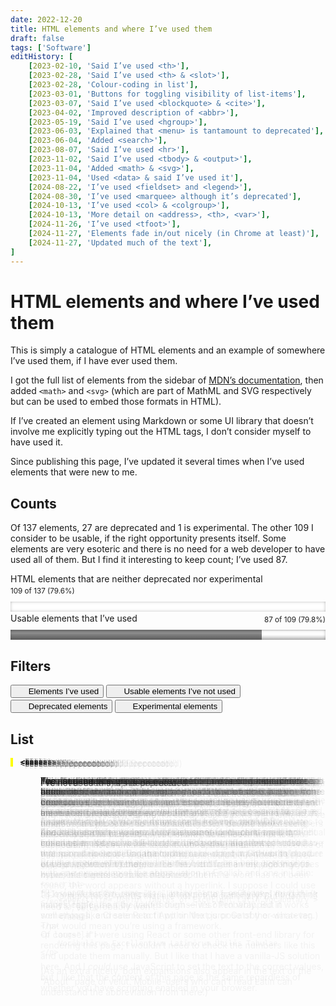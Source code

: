 ```yaml
---
date: 2022-12-20
title: HTML elements and where I’ve used them
draft: false
tags: ['Software']
editHistory: [
	[2023-02-10, 'Said I’ve used <th>'],
	[2023-02-28, 'Said I’ve used <th> & <slot>'],
	[2023-02-28, 'Colour-coding in list'],
	[2023-03-01, 'Buttons for toggling visibility of list-items'],
	[2023-03-07, 'Said I’ve used <blockquote> & <cite>'],
	[2023-04-02, 'Improved description of <abbr>'],
	[2023-05-19, 'Said I’ve used <hgroup>'],
	[2023-06-03, 'Explained that <menu> is tantamount to deprecated'],
	[2023-06-04, 'Added <search>'],
	[2023-08-07, 'Said I’ve used <hr>'],
	[2023-11-02, 'Said I’ve used <tbody> & <output>'],
	[2023-11-04, 'Added <math> & <svg>'],
	[2023-11-04, 'Used <data> & said I’ve used it'],
	[2024-08-22, 'I’ve used <fieldset> and <legend>'],
	[2024-08-30, 'I’ve used <marquee> although it’s deprecated'],
	[2024-10-13, 'I’ve used <col> & <colgroup>'],
	[2024-10-13, 'More detail on <address>, <th>, <var>'],
	[2024-11-26, 'I’ve used <tfoot>'],
	[2024-11-27, 'Elements fade in/out nicely (in Chrome at least)'],
	[2024-11-27, 'Updated much of the text'],
]
---
```


<style>
:root {
	/* An extra gradient to make the elements look more 3D. */
	--gradient-overlay-3d: linear-gradient(rgba(0,0,0,0.125), transparent 16.7%, rgba(255,255,255,0.125) 33.3%, transparent 50%, rgba(0,0,0,0.25));

  /* Fills for the definition list items.
	These are actually solid colour fills, because --gradient-overlay-3d is commented out in them.
	But I’ve implemented them as gradients, in case I wanted to uncomment the var(--gradient-overlay-3d),
  and so that I can have the “used” colour derived from the “usable-unused” made darker. */
	--used-gradient:
		/* var(--gradient-overlay-3d), */
		linear-gradient(rgba(0,0,0,0.5), rgba(0,0,0,0.5)),
		linear-gradient(var(--colour1), var(--colour1));
	--usable-unused-gradient:
		/* var(--gradient-overlay-3d), */
		linear-gradient(var(--colour1), var(--colour1));
	--deprecated-gradient:
		/* var(--gradient-overlay-3d), */
		linear-gradient(var(--colour2), var(--colour2));
	--experimental-gradient: var(--deprecated-gradient);
}

label {
	display: flex;
	justify-content: space-between;
	flex-wrap: wrap;
	margin: 0.125rem 0 0.5rem;
}

label small {
	line-height: 1.3333em;
	margin: 0.3333em 0 0;
}

/* <meter> & <progress> elements contain pseudo-elements that are difficult to style consistently across browsers.
Instead, I’ve decided to hide as much as I can, and use a linear gradient to fill the bars to the required proportion.
Firefox still shows a green pseudo-element for the bar, which is a bit irritating but I haven’t been able to fix it. */

meter,progress {
	width: 100%;
	height: 1rem;
	appearance: none;
	border: none;
	background: none;
	background-color: white;
	box-shadow: 0 0 0.5em -0.25em #333 inset;
}

/* The linear gradients referring to var(--percentage) are what fill the bars to the required proportion.
That variable is set within the HTML for each element. */

meter {
	background-image: var(--gradient-overlay-3d),
	                  linear-gradient(to right, var(--colour1) var(--percentage), var(--colour2) 0%);
}

progress {
	background-image: var(--gradient-overlay-3d),
	                  linear-gradient(to right, rgba(0,0,0,0.5) var(--percentage), transparent 0%);
	background-color: var(--colour1);
}

::-webkit-meter-bar,
::-webkit-progress-bar {
	opacity: 0;
}

::-webkit-meter-optimum-value,
::-webkit-progress-value,
::-moz-progress-bar {
	opacity: 0;
}

.filter-buttons {
	display: flex;
	gap: 0.25em;
	flex-wrap: wrap;
}

button[data-elements-class] {
	padding-left: 1em;
}

button[data-elements-class] span {
	display: inline-block;
	width: 1em;
	height: 1em;
	transform: translateX(-0.5em);
	vertical-align: -0.1875em;
	filter: drop-shadow(0.5px 0.5px var(--nav-text)) drop-shadow(-0.5px -0.5px var(--nav-text)) drop-shadow(-0.5px 0.5px var(--nav-text)) drop-shadow(0.5px -0.5px var(--nav-text));
	/* background-color: var(--colour2); */
}

button[data-elements-class] span::before {
	content: '';
	display: inline-block;
	width: 1em;
	height: 1em;
	/* Cross shape from BennettFeely.com/clippy */
	clip-path: polygon(20% 0%, 0% 20%, 30% 50%, 0% 80%, 20% 100%, 50% 70%, 80% 100%, 100% 80%, 70% 50%, 100% 20%, 80% 0%, 50% 30%);
}

button[data-elements-class][aria-pressed="true"] span::before {
	clip-path: unset;
	background-color: var(--colour6);
	/* Custon tick shape from BennettFeely.com/clippy */
	clip-path: polygon(16% 51%, 0 69%, 32% 100%, 100% 20%, 80% 0%, 33% 66%);
}

dl div.hidden {
	display: none;
}

/* Code for transitioning to/from `display:none` adapted from https://developer.mozilla.org/en-US/docs/Web/CSS/CSS_transitions/Using_CSS_transitions#transitioning_display_and_content-visibility */
@media (prefers-reduced-motion: no-preference) {
	@supports (interpolate-size: allow-keywords) {
		:root {
			interpolate-size: allow-keywords;
		}

		dl div {
			transition:
				display 0.5s allow-discrete,
				height 0.5s ease,
				opacity 0.5s ease;
			display: block;
			height: auto;
			opacity: 1;
		}

		@starting-style {
  		dl div {
				height: 0;
				opacity: 0;
  		}
		}

		dl div.hidden {
			display: none;
			height: 0;
			opacity: 0;
		}
	}
}

dl div {
	padding-left: 1rem;
	/* This is purely so pseudo-elements have the same height as their parents. */
	position: relative;
}

dd {
	margin-left: 2rem;
}

/* Changing the 1rem margin-bottom to padding makes the transition on the parent div’s height smoother,
because the padding is treated as part of the height of the div but margin wouldn’t be. */
dd p:last-child {
	margin-bottom: 0;
	padding-bottom: 1rem;
}

dl div::before {
	content: '';
	position: absolute;
	transform: translateX(-1rem);
	width: 0.25rem;
	height: calc(100% + 1em);
	/* If a class has been set on <div>, the yellow should be hidden by background-image.
	So if yellow appears, a class is missing. */
	background-color: yellow;
}

dl div.used::before,
button[data-elements-class="used"] span::before {
	background-image: var(--used-gradient);
}

dl div.deprecated::before,
button[data-elements-class="deprecated"] span::before {
	background-image: var(--deprecated-gradient);
}

dl div.experimental::before,
button[data-elements-class="experimental"] span::before {
	background-image: var(--experimental-gradient);
}

dl div.usable-unused::before,
button[data-elements-class="usable-unused"] span::before {
	background-image: var(--usable-unused-gradient);
}
</style>

# HTML elements and where I’ve used them

This is simply a catalogue of HTML elements and an example of somewhere I’ve used them, if I have ever used them.

I got the full list of elements from the sidebar of [MDN’s documentation](https://developer.mozilla.org/en-US/docs/Web/HTML/Element), then added <code>&lt;math&gt;</code> and <code>&lt;svg&gt;</code> (which are part of MathML and SVG respectively but can be used to embed those formats in HTML).

If I’ve created an element using Markdown or some UI library that doesn’t involve me explicitly typing out the HTML tags, I don’t consider myself to have used it.

Since publishing this page, I’ve updated it several times when I’ve used elements that were new to me.

## Counts

Of <data value="total">137</data> elements, <data value="deprecated">27</data> are deprecated and <data value="experimental">1</data> is experimental.
The other <data value="usable">109</data> I consider to be usable, if the right opportunity presents itself.
Some elements are very esoteric and there is no need for a web developer to have used all of them.
But I find it interesting to keep count; I’ve used <data value="used">87</data>.

<label for="meter">
	HTML elements that are neither deprecated nor experimental
	<small>
		<data value="usable">109</data>
		of
		<data value="total">137</data>
		(<data value="usable-percent-of-total">79.6</data>%)
	</small>
</label>
<meter id="meter"	min="0"
	value="109" max="137"
	data-value="usable" data-max="total"
	style="--percentage: 79.6%"
></meter>

<label for="progress">
	Usable elements that I’ve used
	<small>
		<data value="used">87</data>
		of
		<data value="usable">109</data>
		(<data value="used-percent-of-usable">79.8</data>%)
	</small>
</label>
<progress id="progress"	min="0"
	value="87" max="109"
	data-value="used" data-max="usable"
	style="--percentage: 79.8%"
></progress>

## Filters

<!-- The empty <span>s are for the tick/cross shapes. -->
<div class="filter-buttons">
	<button type="button" aria-pressed="true" data-elements-class="used">
		<span></span>Elements I’ve used
	</button>
	<button type="button" aria-pressed="true" data-elements-class="usable-unused">
		<span></span>Usable elements I’ve not used
	</button>
	<button type="button" aria-pressed="true" data-elements-class="deprecated">
		<span></span>Deprecated elements
	</button>
	<button type="button" aria-pressed="true" data-elements-class="experimental">
		<span></span>Experimental elements
	</button>
</div>

## List

<dl>

<div class="used" id="a">
	<dt><code>&lt;a&gt;</code></dt>
	<dd>
		<p>
			The element that puts the “hyper” into HyperText Markup Language, this is on pretty much every webpage I’ve ever made.
		</p>
	</dd>
</div>

<div class="used" id="abbr">
	<dt><code>&lt;abbr&gt;</code></dt>
	<dd>
		<p>
			Here’s an example of this element: <abbr title="United Kingdom">UK</abbr>.
			The code for that is <code>&lt;abbr title="United Kingdom"&gt;UK&lt;/abbr&gt;</code>.
		</p>
		<p>
			On desktop, you can mouse-over the element to see the title.
			On a mobile device, you can’t do that, so it’s not very useful.
			So I generally prefer to write out abbreviations in the text, without a special element, as in “I live in the UK (United Kingdom).”
		</p>
		<p>
			But the header of my Latin dictionary, <a href="https://www.velut.co.uk">velut</a>, has both approaches, with one expansion of the abbreviation in English and one in Latin:
		<pre><code>&lt;p&gt;
	&lt;abbr title="Useful Tables of Excellent Latin Vocabulary"&gt;
		velut
	&lt;/abbr&gt;
&lt;/p&gt;
&lt;p lang="la"&gt;
	Vocābulōrum Excellentium Latīnōrum Ūtilēs Tabulae
&lt;/p&gt;</code></pre>
		</p>
		<p>
			(As an extra nicety, both expansions also appear in the text of the “About” page of velut.
			Mobile-users who can’t read Latin can understand the abbreviation from there.)
		</p>
	</dd>
</div>

<div class="deprecated" id="acronym">
	<dt><code>&lt;acronym&gt;</code> (Deprecated)</dt>
	<dd>
		<p>
			I’ve not used this.
			I guess I could have used it for the “velut” example above, if it weren’t deprecated.
		</p>
	</dd>
</div>

<div class="usable-unused" id="address">
	<dt><code>&lt;address&gt;</code></dt>
	<dd>
		<p>
			I’ve not used this, but it’s the tag I’m the most surprised that I haven’t used.
			Somehow I’ve not needed an element to wrap contact information, such as an email address or social media links (or indeed a street address).
		</p>
		<p>
			My <a href="https://github.com/DuncanRitchie/DuncanRitchie">GitHub profile readme</a> ends with some contact information, including my city, LinkedIn profile, and personal website.
			I tried wrapping it in <code>&lt;address&gt;</code> just for the sake of it, but GitHub stripped out the tag when it rendered the file.
		</p>
	</dd>
</div>

<div class="deprecated" id="applet">
	<dt><code>&lt;applet&gt;</code> (Deprecated)</dt>
	<dd>
		<p>
			I’ve not used this; it’s deprecated.
		</p>
	</dd>
</div>

<div class="used" id="area">
	<dt><code>&lt;area&gt;</code></dt>
	<dd>
		<p>
			Years ago I made a graphic with clickable regions, using <code>&lt;area&gt;</code> and <code>&lt;map&gt;</code>.
			I’ve not done anything similar since.
		</p>
	</dd>
</div>

<div class="used" id="article">
	<dt><code>&lt;article&gt;</code></dt>
	<dd>
		<p>
			I use this on <a href="https://www.duncanritchie.co.uk">my personal website</a>, because I need an element for grouping the heading and paragraphs within each section.
		</p>
	</dd>
</div>

<div class="used" id="aside">
	<dt><code>&lt;aside&gt;</code></dt>
	<dd>
		<p>
			The “This article was written…” box at the top of my blog-posts is an <code>&lt;aside&gt;</code> element.
		</p>
	</dd>
</div>

<div class="usable-unused" id="audio">
	<dt><code>&lt;audio&gt;</code></dt>
	<dd>
		<p>
			I’ve not used this.
		</p>
	</dd>
</div>

<div class="used" id="b">
	<dt><code>&lt;b&gt;</code></dt>
	<dd>
		<p>
			It’s used for the example results in the labels on the form for the <a href="https://velut.co.uk/advanced">Advanced Search page on velut</a>.
			I wanted bold styling, but not for emphasis, merely to mark the text as being different to its surrounding text.
		</p>
	</dd>
</div>

<div class="used" id="base">
	<dt><code>&lt;base&gt;</code></dt>
	<dd>
		<p>
			Very useful whenever I’m displaying a mini-website on a subpath of www.DuncanRitchie.co.uk, such as <code>&lt;base href="/blog/" /&gt;</code>.
		</p>
	</dd>
</div>

<div class="usable-unused" id="bdi">
	<dt><code>&lt;bdi&gt;</code></dt>
	<dd>
		<p>
			I’ve not used this.
		</p>
	</dd>
</div>

<div class="usable-unused" id="bdo">
	<dt><code>&lt;bdo&gt;</code></dt>
	<dd>
		<p>
			I’ve not used this.
		</p>
	</dd>
</div>

<div class="deprecated" id="bgsound">
	<dt><code>&lt;bgsound&gt;</code> (Deprecated)</dt>
	<dd>
		<p>
			I’ve not used this.
			It’s deprecated, and I wouldn’t want weird noises playing in the background while I’m looking at a webpage.
		</p>
	</dd>
</div>

<div class="deprecated" id="big">
	<dt><code>&lt;big&gt;</code> (Deprecated)</dt>
	<dd>
		<p>
			I’ve not used this; it’s deprecated.
		</p>
	</dd>
</div>

<div class="deprecated" id="blink">
	<dt><code>&lt;blink&gt;</code> (Deprecated)</dt>
	<dd>
		<p>
			I’ve not used this; it’s deprecated.
		</p>
	</dd>
</div>

<div class="used" id="blockquote">
	<dt><code>&lt;blockquote&gt;</code></dt>
	<dd>
		<p>
			I’ve used this in Markdown for documentation at my work, where I accompanied with a pure HTML <code>&lt;cite&gt;</code>.
			My most recent <a href="/blog/eurovision-2022-my-thoughts">Eurovision article</a> has it in pure HTML, but without <code>&lt;cite&gt;</code>.
		</p>
	</dd>
</div>

<div class="used" id="body">
	<dt><code>&lt;body&gt;</code></dt>
	<dd>
		<p>
			Nobody will be surprised to hear I’ve used this, on every HTML page.
		</p>
	</dd>
</div>

<div class="used" id="br">
	<dt><code>&lt;br&gt;</code></dt>
	<dd>
		<p>
			I use this twice in the header of velut: between “Duncan Ritchie’s” and “velut”, and in the Latin expansion of the acronym (between <q lang="la">Vocābulōrum Excellentium</q> and <q lang="la">Latīnōrum Ūtilēs Tabulae</q>).
			It’s a clean alternative to messing around with CSS and <code>&lt;span&gt;</code>s, which is what I would probably do if I wanted the text on one line at some screen-sizes and on two (or more) lines at others.
		</p>
	</dd>
</div>

<div class="used" id="button">
	<dt><code>&lt;button&gt;</code></dt>
	<dd>
		<p>
			Yep, I’ve definitely used this.
			The first use of it on this blog is for the <a href="#filters">filters</a> on this list.
		</p>
	</dd>
</div>

<div class="usable-unused" id="canvas">
	<dt><code>&lt;canvas&gt;</code></dt>
	<dd>
		<p>
			I’ve not used this.
		</p>
	</dd>
</div>

<div class="usable-unused" id="caption">
	<dt><code>&lt;caption&gt;</code></dt>
	<dd>
		<p>
			Despite running a website called Useful Tables of Excellent Latin Vocabulary, I’ve not made enough HTML tables to need any <code>&lt;caption&gt;</code> elements.
			This is now the only table-related element I’ve not used.
		</p>
		<p>
			Alternatives (that I’ve used) to this element include describing the table in the adjacent body text, and wrapping the table in <code>&lt;details&gt;</code> with <code>&lt;summary&gt;</code> providing the caption.
		</p>
	</dd>
</div>

<div class="deprecated" id="center">
	<dt><code>&lt;center&gt;</code> (Deprecated)</dt>
	<dd>
		<p>
			I’ve not used this; it’s deprecated.
		</p>
	</dd>
</div>

<div class="used" id="cite">
	<dt><code>&lt;cite&gt;</code></dt>
	<dd>
		<p>
			This can go with <code>&lt;blockquote&gt;</code>, to mark up the source of a quotation.
			I have done so on occasion.
		</p>
	</dd>
</div>

<div class="used" id="code">
	<dt><code>&lt;code&gt;</code></dt>
	<dd>
		<p>
			The code-snippets on this page are all within <code>&lt;code&gt;</code> tags.
		</p>
	</dd>
</div>

<div class="used" id="col">
	<dt><code>&lt;col&gt;</code></dt>
	<dd>
		<p>
			I use this on velut.
			Here’s a whole <a href="./col-elements-on-verb-tables">article about it</a>.
		</p>
	</dd>
</div>

<div class="used" id="colgroup">
	<dt><code>&lt;colgroup&gt;</code></dt>
	<dd>
		<p>
			<a href="#col"><code>&lt;col&gt;</code></a> elements need to be wrapped in <code>&lt;colgroup&gt;</code> for valid HTML.
			That’s the context I’ve used it in.
		</p>
		<p>
			(Apart from making HTML valid, the point of <code>&lt;colgroup&gt;</code> is for formatting a set of table columns, rather than a particular column.
			And it can have a <code>span</code> attribute instead of <code>&lt;col&gt;</code> children, if individual columns don’t need to be targeted.
			The <code>&lt;col&gt;</code> element can also have the <code>span</code> attribute, if its parent <code>&lt;colgroup&gt;</code> doesn’t.
			I haven’t yet wanted to do any of that.)
		</p>
	</dd>
</div>

<div class="deprecated" id="content">
	<dt><code>&lt;content&gt;</code> (Non-standard Deprecated)</dt>
	<dd>
		<p>
			What even is this element?
			I’ve never heard of it!
			According to <a href="https://developer.mozilla.org/en-US/docs/Web/HTML/Element/content">MDN</a>, it’s an obsolete forerunner to the <code>&lt;slot&gt;</code> element in Web Components.
			The more you know.
		</p>
	</dd>
</div>

<div class="used" id="data">
	<dt><code>&lt;data&gt;</code></dt>
	<dd>
		<p>
			I’m using it on this page!
			The statistics at the top of this page are wrapped in <code>&lt;data&gt;</code> tags that have <code>value</code> attributes that serve as keys.
			Then I have JavaScript that checks that the visible text matches the appropriate value for the <code>value</code> attribute.
			This helps me keep the numbers in sync with the list of tags.
		</p>
		<p>
			For example, <code>&lt;data value="deprecated"&gt;<data value="deprecated">27</data>&lt;/data&gt;</code> gets checked against a JavaScript variable called <code>deprecated</code>, which is the number of deprecated HTML tags in this list.
			You’ll get a message in your browser’s console if this isn’t <data value="deprecated">27</data>.
		</p>
		<p>
			(Is it weird that I’m using <code>value</code> attributes to specify keys for getting values, rather than the values themselves?
			Probably.
			But it works well enough, and seems to fit within the purpose of the <code>&lt;data&gt;</code> tag.)
		</p>
		<p>
			Of course, if I were using React or some other front-end library for rendering this page, I wouldn’t need to check the numbers like this and update them manually.
			But I like that I have a vanilla-JS solution here.
			And I <em>could</em> use JavaScript to set the text to the correct values, but I like that the content of this page is the same regardless of whether you have scripting enabled in your browser.
		</p>
	</dd>
</div>

<div class="usable-unused" id="datalist">
	<dt><code>&lt;datalist&gt;</code></dt>
	<dd>
		<p>
			I’ve not used this.
			Within a <code>&lt;select&gt;</code> element, a series of <code>&lt;option&gt;</code>s is a decent alternative.
		</p>
	</dd>
</div>

<div class="used" id="dd">
	<dt><code>&lt;dd&gt;</code></dt>
	<dd>
		<p>
			I’m a big fan of description lists.
			This text is inside a <code>&lt;dd&gt;</code> element right now!
		</p>
	</dd>
</div>

<div class="used" id="del">
	<dt><code>&lt;del&gt;</code></dt>
	<dd>
		<p>
			I’ve used this at work, for example for bits of documentation that are no longer current.
		</p>
	</dd>
</div>

<div class="used" id="details">
	<dt><code>&lt;details&gt;</code></dt>
	<dd>
		<p>
			The “How to use” section of the Advanced Search page on velut is hidden in a <code>&lt;details&gt;</code> element, so you don’t see it until you open the <code>&lt;summary&gt;</code>.
		</p>
	</dd>
</div>

<div class="used" id="dfn">
	<dt><code>&lt;dfn&gt;</code></dt>
	<dd>
		<p>
			I don’t use the definition element on my own Latin dictionary (maybe I should!), but I do use it on the Neo-Latin lexicon (<a href="https://www.duncanritchie.co.uk/latinitas-recens">Latinitas Recens</a>) that I created a mirror for, earlier this year.
		</p>
	</dd>
</div>

<div class="usable-unused" id="dialog">
	<dt><code>&lt;dialog&gt;</code></dt>
	<dd>
		<p>
			This is a newer element, and I’ve not used it yet.
		</p>
	</dd>
</div>

<div class="deprecated" id="dir">
	<dt><code>&lt;dir&gt;</code> (Deprecated)</dt>
	<dd>
		<p>
			I’ve not used this; it’s deprecated.
		</p>
	</dd>
</div>

<div class="used" id="div">
	<dt><code>&lt;div&gt;</code></dt>
	<dd>
		<p>
			It’s the generic block-content element; yes I’ve used it.
		</p>
	</dd>
</div>

<div class="used" id="dl">
	<dt><code>&lt;dl&gt;</code></dt>
	<dd>
		<p>
			All this text is in a description list here.
		</p>
	</dd>
</div>

<div class="used" id="dt">
	<dt><code>&lt;dt&gt;</code></dt>
	<dd>
		<p>
			And this text is under a description term.
		</p>
	</dd>
</div>

<div class="used" id="em">
	<dt><code>&lt;em&gt;</code></dt>
	<dd>
		<p>
			Another element so common I <em>really</em> don’t want to give a particular example here.
		</p>
	</dd>
</div>

<div class="usable-unused" id="embed">
	<dt><code>&lt;embed&gt;</code></dt>
	<dd>
		<p>
			I’ve not used this.
		</p>
	</dd>
</div>

<div class="used" id="fieldset">
	<dt><code>&lt;fieldset&gt;</code></dt>
	<dd>
		<p>
			My first use of <code>&lt;fieldset&gt;</code> and <code>&lt;legend&gt;</code> on this blog was when I made <a href="blog/css-flags">flags with CSS</a>.
			The fieldset wraps a set of radio buttons that change the flag design.
		</p>
	</dd>
</div>

<div class="used" id="figcaption">
	<dt><code>&lt;figcaption&gt;</code></dt>
	<dd>
		<p>
			This is very useful for captioning figures, for example the pictures accompanying the sections on the www.DuncanRitchie.co.uk main website.
		</p>
	</dd>
</div>

<div class="used" id="figure">
	<dt><code>&lt;figure&gt;</code></dt>
	<dd>
		<p>
			Yes, I’ve used it.
		</p>
	</dd>
</div>

<div class="deprecated" id="font">
	<dt><code>&lt;font&gt;</code> (Deprecated)</dt>
	<dd>
		<p>
			I’ve not used this; it’s deprecated.
		</p>
	</dd>
</div>

<div class="used" id="footer">
	<dt><code>&lt;footer&gt;</code></dt>
	<dd>
		<p>
			This isn’t used on my personal website (www.DuncanRitchie.co.uk) per se, but it is used on the subsites off it (such as this blog).
			And it’s on velut.
		</p>
	</dd>
</div>

<div class="used" id="form">
	<dt><code>&lt;form&gt;</code></dt>
	<dd>
		<p>
			Every page on velut has a <code>&lt;form&gt;</code> element for searching.
		</p>
	</dd>
</div>

<div class="deprecated" id="frame">
	<dt><code>&lt;frame&gt;</code> (Deprecated)</dt>
	<dd>
		<p>
			I’ve not used this; it’s deprecated.
		</p>
	</dd>
</div>

<div class="deprecated" id="frameset">
	<dt><code>&lt;frameset&gt;</code> (Deprecated)</dt>
	<dd>
		<p>
			I’ve not used this; it’s deprecated.
		</p>
	</dd>
</div>

<div class="used" id="h1">
	<dt><code>&lt;h1&gt;</code> – <code>&lt;h6&gt;</code></dt>
	<dd>
		<p>
			I had used <code>&lt;h1&gt;</code> through to <code>&lt;h4&gt;</code> before I posted this article.
		</p>
		<p>
			When <a href="./childhood-blog">I resurrected my Childhood Blog</a>, all articles needed to be in one HTML file, including any headings for the articles and inside the articles.
			This led to me using all six heading-levels (representing respectively the page title, year, month, date/title of an article, subheading inside an article, and subheading under that).
		</p>
	</dd>
</div>

<div class="used" id="head">
	<dt><code>&lt;head&gt;</code></dt>
	<dd>
		<p>
			It’s in every HTML page.
		</p>
	</dd>
</div>

<div class="used" id="header">
	<dt><code>&lt;header&gt;</code></dt>
	<dd>
		<p>
			I’m using this on velut (along with <code>&lt;footer&gt;</code>), and I used it at work after publishing this article.
		</p>
	</dd>
</div>

<div class="used" id="hgroup">
	<dt><code>&lt;hgroup&gt;</code></dt>
	<dd>
		<p>
			After writing this article, I decided I should be using this for the headers for the <a href="https://www.duncanritchie.co.uk/code#velut-projects">lists of my projects</a> on my website.
		</p>
	</dd>
</div>

<div class="used" id="hr">
	<dt><code>&lt;hr&gt;</code></dt>
	<dd>
		<p>
			I’ve not used horizontal rule elements on webpages (except in one article on my Childhood Blog), but I made some email templates for work that used them.
		</p>
	</dd>
</div>

<div class="used" id="html">
	<dt><code>&lt;html&gt;</code></dt>
	<dd>
		<p>
			Yep, I’ve used this.
		</p>
	</dd>
</div>

<div class="used" id="i">
	<dt><code>&lt;i&gt;</code></dt>
	<dd>
		<p>
			I’ve used this a lot, including on this blog, for text in foreign languages that I want italicised.
		</p>
	</dd>
</div>

<div class="used" id="iframe">
	<dt><code>&lt;iframe&gt;</code></dt>
	<dd>
		<p>
			I’ve used this at work in a prototype.
		</p>
	</dd>
</div>

<div class="deprecated" id="image">
	<dt><code>&lt;image&gt;</code> (Non-standard Deprecated)</dt>
	<dd>
		<p>
			I’ve not used this: <code>&lt;img&gt;</code> has been the standard element for images pretty much for ever, as far as I’m concerned.
		</p>
	</dd>
</div>

<div class="used" id="img">
	<dt><code>&lt;img&gt;</code></dt>
	<dd>
		<p>
			Yep, I’ve used this.
		</p>
	</dd>
</div>

<div class="used" id="input">
	<dt><code>&lt;input&gt;</code></dt>
	<dd>
		<p>
			Yep, I’ve used this.
		</p>
	</dd>
</div>

<div class="used" id="ins">
	<dt><code>&lt;ins&gt;</code></dt>
	<dd>
		<p>
			I’ve used this on markdown documents, such as my <a href="https://github.com/DuncanRitchie/velut/blob/main/plan.md">plan for re-architecting my Latin dictionary</a>.
		</p>
	</dd>
</div>

<div class="used" id="kbd">
	<dt><code>&lt;kbd&gt;</code></dt>
	<dd>
		<p>
			It marks up the word “Ctrl” on my <a href="https://www.duncanritchie.co.uk/velut-dictionary-links/">Dictionary Links for velut</a> page.
			And I’ve used it elsewhere.
		</p>
	</dd>
</div>

<div class="deprecated" id="keygen">
	<dt><code>&lt;keygen&gt;</code> (Deprecated)</dt>
	<dd>
		<p>
			I’ve never used this; it’s deprecated.
		</p>
	</dd>
</div>

<div class="used" id="label">
	<dt><code>&lt;label&gt;</code></dt>
	<dd>
		<p>
			Labelling form inputs is very much a good idea.
			I get a lot of use out of <code>&lt;label&gt;</code>.
		</p>
		<p>
			The element can be useful even if you don’t want it visibly displayed.
			I have an <a href="./form-inputs-with-invisible-labels">article about the main search form of velut</a> which relates to that.
		</p>
	</dd>
</div>

<div class="used" id="legend">
	<dt><code>&lt;legend&gt;</code></dt>
	<dd>
		<p>
			As I mentioned above, I used this and <code>&lt;fieldset&gt;</code> in my <a href="blog/css-flags">CSS flags</a> article.
		</p>
	</dd>
</div>

<div class="used" id="li">
	<dt><code>&lt;li&gt;</code></dt>
	<dd>
		<p>
			The list item is a very common element.
		I’ve used it in ordered and unordered lists, but not <code>&lt;menu&gt;</code>.
		</p>
	</dd>
</div>

<div class="used" id="link">
	<dt><code>&lt;link&gt;</code></dt>
	<dd>
		<p>
			This is another tag that’s on pretty much all my webpages, because having CSS in .css files and not directly in the HTML is a good idea.
		</p>
	</dd>
</div>

<div class="used" id="main">
	<dt><code>&lt;main&gt;</code></dt>
	<dd>
		<p>
			I don’t use <code>&lt;main&gt;</code> on the main pages of DuncanRitchie.co.uk (<a href="https://www.duncanritchie.co.uk">homepage</a>, <a href="https://www.duncanritchie.co.uk/code">my code</a>, <a href="https://www.duncanritchie.co.uk/aboutme">more about me</a>).
			But I do use it on a lot of my other pages, including all across this blog.
		</p>
	</dd>
</div>

<div class="used" id="map">
	<dt><code>&lt;map&gt;</code></dt>
	<dd>
		<p>
			As noted above, I’ve used <code>&lt;map&gt;</code> and <code>&lt;area&gt;</code>, but it was several years ago.
		</p>
	</dd>
</div>

<div class="used" id="mark">
	<dt><code>&lt;mark&gt;</code></dt>
	<dd>
		<p>
			The first time I used this was on my <a href="https://www.duncanritchie.co.uk/latinitas-recens">Latinitas Recens mirror</a>, for highlighting the word you searched for in the lexicon entries.
		</p>
	</dd>
</div>

<div class="deprecated" id="marquee">
	<dt><code>&lt;marquee&gt;</code> (Deprecated)</dt>
	<dd>
		<p>
			I used this on my <a href="./looping-panorama-effect#commentary">article about animating panoramas</a>, as a bit of a joke.
		</p>
	</dd>
</div>

<div class="usable-unused" id="math">
	<dt><code>&lt;math&gt;</code></dt>
	<dd>
		<p>
			I’ve never used any MathML elements (<a href="https://developer.mozilla.org/en-US/docs/Web/MathML/Element/math">MDN lists several</a>), but if I were marking up complicated maths expressions in HTML, then I would.
		</p>
	</dd>
</div>

<div class="usable-unused" id="menu">
	<dt><code>&lt;menu&gt;</code></dt>
	<dd>
		<p>
			I’ve not used this.
			I prefer to use <code>&lt;ul&gt;</code> for navigation menus.
		</p>
		<p>
			<a href="https://adrianroselli.com/2023/05/be-careful-using-menu.html#HTMLMenu">Adrian Roselli</a> agrees, saying that, because browsers treat <code>&lt;menu&gt;</code> the same as <code>&lt;ul&gt;</code>, you might as well consider <code>&lt;menu&gt;</code> deprecated.
			(However, it isn’t <em>officially</em> deprecated like <code>&lt;menuitem&gt;</code> is.)
		</p>
	</dd>
</div>

<div class="deprecated" id="menuitem">
	<dt><code>&lt;menuitem&gt;</code> (Non-standard Deprecated)</dt>
	<dd>
		<p>
			I’ve never used this; it’s deprecated.
		</p>
	</dd>
</div>

<div class="used" id="meta">
	<dt><code>&lt;meta&gt;</code></dt>
	<dd>
		<p>
			This is an element that there should be at least one of in every <code>&lt;head&gt;</code>.
		</p>
	</dd>
</div>

<div class="used" id="meter">
	<dt><code>&lt;meter&gt;</code></dt>
	<dd>
		<p>
			So far the only time I’ve used this is for the graph at the top of this blogpost, showing the proportion of HTML elements that I would consider using!
		</p>
	</dd>
</div>

<div class="used" id="nav">
	<dt><code>&lt;nav&gt;</code></dt>
	<dd>
		<p>
			I like to get a navigation-menu on pretty much every webpage I make.
			The “<a href="https://www.velut.co.uk/about">About velut</a>” page on my Latin dictionary has two — one for the table of contents (navigating within the page), and the one in the footer for navigating the website.
		</p>
	</dd>
</div>

<div class="deprecated" id="nobr">
	<dt><code>&lt;nobr&gt;</code> (Deprecated)</dt>
	<dd>
		<p>
			I’ve never used this; it’s deprecated.
		</p>
	</dd>
</div>

<div class="deprecated" id="noembed">
	<dt><code>&lt;noembed&gt;</code> (Deprecated)</dt>
	<dd>
		<p>
			I’ve never used this; it’s deprecated.
		</p>
	</dd>
</div>

<div class="deprecated" id="noframes">
	<dt><code>&lt;noframes&gt;</code> (Deprecated)</dt>
	<dd>
		<p>
			I’ve never used this; it’s deprecated.
		</p>
	</dd>
</div>

<div class="used" id="noscript">
	<dt><code>&lt;noscript&gt;</code></dt>
	<dd>
		<p>
			A cunning use of <code>&lt;noscript&gt;</code> is in the page on velut that allows you to <a href="https://www.velut.co.uk/many">search for many Latin words at once</a>.
			This page has a client-side–rendered version that runs if your browser supports JavaScript, and a server-side–rendered version that is used if you don’t have JavaScript.
			One of the form inputs is hidden (so you never see it) and wrapped in <code>&lt;noscript&gt;</code> (to disable it when JavaScript is supported).
			When the form is submitted, the presence or absence of this field determines whether the page should be rendered server-side or not.
		</p>
    <pre><code>&lt;noscript&gt;
	&lt;input hidden name="ssr" value="true" onChange="void()" /&gt;
&lt;/noscript&gt;</code></pre>
    </dd>
</div>

<div class="usable-unused" id="object">
	<dt><code>&lt;object&gt;</code></dt>
	<dd>
		<p>
			I’ve never used this.
		</p>
	</dd>
</div>

<div class="used" id="ol">
	<dt><code>&lt;ol&gt;</code></dt>
	<dd>
		<p>
			The good ol’ “list with explicit ordering” element.
			I’ve only used it in Markdown, for instance on my blogposts where I rank <a href="./eurovision-2022">Eurovision entries</a>.
		</p>
	</dd>
</div>

<div class="usable-unused" id="optgroup">
	<dt><code>&lt;optgroup&gt;</code></dt>
	<dd>
		<p>
			I’ve not built dropdown inputs for forms that are complicated enough to need their options to be grouped, so I’ve never used <code>&lt;optgroup&gt;</code>.
		</p>
	</dd>
</div>

<div class="used" id="option">
	<dt><code>&lt;option&gt;</code></dt>
	<dd>
		<p>
			I’ve used this on velut (for the types of rhyme you can search for) and at work.
		</p>
	</dd>
</div>

<div class="used" id="output">
	<dt><code>&lt;output&gt;</code></dt>
	<dd>
		<p>
			The first time I made a form with this element was for my <a href="css-flags">CSS flags</a> article, which was published after I wrote this list.
			I have sliders for controlling the flag animation and I display the value of each slider in an <code>&lt;output&gt;</code> element beside it.
		</p>
	</dd>
</div>

<div class="used" id="p">
	<dt><code>&lt;p&gt;</code></dt>
	<dd>
		<p>
			Yes, I write in paragraphs.
		</p>
	</dd>
</div>

<div class="deprecated" id="param">
	<dt><code>&lt;param&gt;</code> (Deprecated)</dt>
	<dd>
		<p>
			I’ve never used this; it’s deprecated.
		</p>
	</dd>
</div>

<div class="used" id="picture">
	<dt><code>&lt;picture&gt;</code></dt>
	<dd>
		<p>
			This is very useful if I want different sizes of an image to load for different sizes of screen — a smaller picture on mobile, larger on desktop, etc.
		</p>
	</dd>
</div>

<div class="deprecated" id="plaintext">
	<dt><code>&lt;plaintext&gt;</code> (Deprecated)</dt>
	<dd>
		<p>
			I’ve never used this; it’s deprecated.
		</p>
	</dd>
</div>

<div class="experimental" id="portal">
	<dt><code>&lt;portal&gt;</code> (Experimental)</dt>
	<dd>
		<p>
			I’ve never used this; it’s experimental.
		</p>
	</dd>
</div>

<div class="used" id="pre">
	<dt><code>&lt;pre&gt;</code></dt>
	<dd>
		<p>
			I’m using it on this page (and on other pages) for blocks of code.
		</p>
	</dd>
</div>

<div class="used" id="progress">
	<dt><code>&lt;progress&gt;</code></dt>
	<dd>
		<p>
			There’s a <code>&lt;progress&gt;</code>-bar on the JavaScript (client–side—rendered) version of the “Look-up of many words” page on velut.
			It goes from 0 to 100% as the words load on the page.
		</p>
		<p>
			There is also a <code>&lt;progress&gt;</code>-bar at the top of this page.
			I intend to update it whenever I use a HTML element for the first time.
			It might never get to 100%.
		</p>
	</dd>
</div>

<div class="used" id="q">
	<dt><code>&lt;q&gt;</code></dt>
	<dd>
		<p>
			Several of my blogposts (posted after this article) include <code>&lt;q&gt;</code> elements, because I’m quoting text.
		</p>
	</dd>
</div>

<div class="deprecated" id="rb">
	<dt><code>&lt;rb&gt;</code> (Deprecated)</dt>
	<dd>
		<p>
			I’ve not used any of the “Ruby” elements for marking up the pronunciation of East Asian characters — I’ve never worked with Taiwanese writing (etc).
			And this element is deprecated, so that’s another great reason for me not to have used it.
		</p>
	</dd>
</div>

<div class="usable-unused" id="rp">
	<dt><code>&lt;rp&gt;</code></dt>
	<dd>
		<p>
			Another Ruby element.
			Not deprecated, but I’ve still not used it.
		</p>
	</dd>
</div>

<div class="usable-unused" id="rt">
	<dt><code>&lt;rt&gt;</code></dt>
	<dd>
		<p>
			Another Ruby element I’ve not used.
		</p>
	</dd>
</div>

<div class="deprecated" id="rtc">
	<dt><code>&lt;rtc&gt;</code> (Deprecated)</dt>
	<dd>
		<p>
			It’s a Ruby element and it’s deprecated.
			That’s a no from me.
		</p>
	</dd>
</div>

<div class="usable-unused" id="ruby">
	<dt><code>&lt;ruby&gt;</code></dt>
	<dd>
		<p>
			This is the element to surround any other Ruby elements and the East Asian characters they explain.
			I’ve not used it.
		</p>
	</dd>
</div>

<div class="used" id="s">
	<dt><code>&lt;s&gt;</code></dt>
	<dd>
		<p>
			I’ve used <code>&lt;del&gt;</code> for text that was on a page because it was relevant when it was written, but is no longer current after an edit.
			<s>I’ve not used <code>&lt;s&gt;</code> (or its obsolete variant <code>&lt;strike&gt;</code>).
			Maybe I should use it in the future.</s>
			Oh look, I’ve just used it now!
		</p>
	</dd>
</div>

<div class="used" id="samp">
	<dt><code>&lt;samp&gt;</code></dt>
	<dd>
		<p>
			I’ve used this on my <a href="./vim">blogpost about Vim</a>.
			I’ve also used it in documentation for some things related to my Latin dictionary, such as my <a href="https://www.duncanritchie.co.uk/velut-word-data-generator">Word Data Generator</a>.
		</p>
	</dd>
</div>

<div class="used" id="script">
	<dt><code>&lt;script&gt;</code></dt>
	<dd>
		<p>
			Of course I’ve used this.
		</p>
	</dd>
</div>

<div class="usable-unused" id="search">
	<dt><code>&lt;search&gt;</code></dt>
	<dd>
		<p>
			This tag was announced in <date datetime="2023-03-24">March 2023</date> and I therefore added it to this article.
			It exists so that the Aria landmark role of <code>search</code> has a corresponding HTML tag, which means it is pretty much equivalent to <code>&lt;div role="search"&gt;</code>.
		</p>
		<p>
			I’ve not used this element.
			On velut, I use <code>&lt;form role="search"&gt;</code>, which gives me native HTML form behaviour and the correct Aria role in one element.
			This is equivalent to wrapping <code>&lt;form&gt;</code> in <code>&lt;search&gt;</code>.
			Swapping the <code>&lt;search&gt;</code> element in is an easy change to make, but there’s not a lot of benefit.
		</p>
	</dd>
</div>

<div class="used" id="section">
	<dt><code>&lt;section&gt;</code></dt>
	<dd>
		<p>
			I’m very fond of this element.
			It’s not used on this blog, but I use it a lot elsewhere.
		</p>
	</dd>
</div>

<div class="used" id="select">
	<dt><code>&lt;select&gt;</code></dt>
	<dd>
		<p>
			It’s the dropdown-menu on the homepage of velut (and on all the word pages on velut too).
		</p>
	</dd>
</div>

<div class="deprecated" id="shadow">
	<dt><code>&lt;shadow&gt;</code> (Non-standard Deprecated)</dt>
	<dd>
		<p>
			I’ve never used this; it’s deprecated.
		</p>
	</dd>
</div>

<div class="used" id="slot">
	<dt><code>&lt;slot&gt;</code></dt>
	<dd>
		<p>
			I like the idea of Web Components.
			JavaScript frameworks like Angular and React* are very popular, but can often be overkill.
			If Web Components can reduce developers’ reliance on such frameworks, that might be cool.
			Unfortunately, they seem like a faff to set up, and they’re such a new thing that I doubt many developers have learnt how to use them.
			I certainly have never made a Web Component, so I’ve never used <code>&lt;slot&gt;</code> inside one.
		</p>
		<p>
			But!
			I converted this blog to use the Astro framework, and that uses <code>&lt;slot&gt;</code> elements.
			So now I have used them.
		</p>
		<aside>
			* I know React is technically a library, not a framework.
			I don’t think many people use it by itself though — it’s often wrapped in something like Create React App or Next.js or Gatsby or whatever.
			That would mean you’re using a framework.
		</aside>
	</dd>
</div>

<div class="used" id="small">
	<dt><code>&lt;small&gt;</code></dt>
	<dd>
		<p>
			DuncanRitchie.co.uk has a <a href="https://www.duncanritchie.co.uk/404">404 page</a> that appears if the URL is mistyped.
			The words “404 error” in the heading are <code>&lt;small&gt;</code>, because it’s technical information that supplements the more layperson-friendly “Page not found” text.
		</p>
	</dd>
</div>

<div class="used" id="source">
	<dt><code>&lt;source&gt;</code></dt>
	<dd>
		<p>
			I’ve used this inside <code>&lt;picture&gt;</code> elements to specify alternative sizes for images.
		</p>
	</dd>
</div>

<div class="deprecated" id="spacer">
	<dt><code>&lt;spacer&gt;</code> (Deprecated)</dt>
	<dd>
		<p>
			I didn’t know this element existed (or used to exist), until I wrote this blogpost.
			I’ve never used it; it’s deprecated.
		</p>
	</dd>
</div>

<div class="used" id="span">
	<dt><code>&lt;span&gt;</code></dt>
	<dd>
		<p>
			Yes, I’ve used it frequently.
		</p>
	</dd>
</div>

<div class="deprecated" id="strike">
	<dt><code>&lt;strike&gt;</code> (Deprecated)</dt>
	<dd>
		<p>
			I’ve not used it; it’s deprecated.
		</p>
	</dd>
</div>

<div class="used" id="strong">
	<dt><code>&lt;strong&gt;</code></dt>
	<dd>
		<p>
			Why would you use <code>&lt;b&gt;</code> for emphasis when <code>&lt;strong&gt;</code> is <strong>so much better</strong>?!
		</p>
	</dd>
</div>

<div class="used" id="style">
	<dt><code>&lt;style&gt;</code></dt>
	<dd>
		<p>
			This is useful when I don’t want to put some CSS in a file separate to the HTML.
			For example, I use them in Astro (and previously in Eleventy) when making this blog.
			So I’m using <code>&lt;style&gt;</code> elements here.
		</p>
		<p>
			I also use it on the 404-page of DuncanRitchie.co.uk.
		</p>
	</dd>
</div>

<div class="used" id="sub">
	<dt><code>&lt;sub&gt;</code></dt>
	<dd>
		<p>
			Have I used this in some documentation at work?
			Maybe, maybe not.
			I’m surprised, because expressions like “CO<sub>2</sub>” aren’t exactly obscure.
			There, I’ve used it now.
		</p>
	</dd>
</div>

<div class="used" id="summary">
	<dt><code>&lt;summary&gt;</code></dt>
	<dd>
		<p>
			The “How to use” section of the Advanced Search page on velut is hidden in a <code>&lt;details&gt;</code> element, so you don’t see it until you open the <code>&lt;summary&gt;</code>.
		</p>
	</dd>
</div>

<div class="used" id="sup">
	<dt><code>&lt;sup&gt;</code></dt>
	<dd>
		<p>
			As with <code>&lt;sub&gt;</code>, I might have never used it on personal web things.
			But I’ve almost certainly written “O(n<sup>2</sup>)” and suchlike at work.
			Or did I use Unicode ordinal characters — “O(n²)” — instead?
			(I don’t know why I would have done that.)
			I’ll count <code>&lt;sup&gt;</code> among the elements I’ve used.
		</p>
	</dd>
</div>

<div class="used" id="svg">
	<dt><code>&lt;svg&gt;</code></dt>
	<dd>
		<p>
			I’m pretty sure that I have used inline SVG in a HTML document, even if it was just in a prototype for work.
			But I’m more likely to have separate SVG files.
		</p>
		<p>
			As with MathML, SVG has its own tags — here’s the <a href="https://developer.mozilla.org/en-US/docs/Web/SVG/Element/svg">MDN documentation for <code>&lt;svg&gt;</code></a>.
		</p>
	</dd>
</div>

<div class="used" id="table">
	<dt><code>&lt;table&gt;</code></dt>
	<dd>
		<p>
			At the time of writing this article, I wasn’t making HTML tables very often, but I had done so.
			I have since added a load of tables to my Latin website.
		</p>
	</dd>
</div>

<div class="used" id="tbody">
	<dt><code>&lt;tbody&gt;</code></dt>
	<dd>
		<p>
			I’ve used this at work to wrap the non-header rows of a table.
		</p>
		<p>
			More recently, I’ve used it (and <code>&lt;thead&gt;</code> etc) on velut.
		</p>
	</dd>
</div>

<div class="used" id="td">
	<dt><code>&lt;td&gt;</code></dt>
	<dd>
		<p>
			Yep, on the occasion that I make a HTML table, that table has cells.
		</p>
	</dd>
</div>

<div class="usable-unused" id="template">
	<dt><code>&lt;template&gt;</code></dt>
	<dd>
		<p>
			I’ve never explicitly used a <code>&lt;template&gt;</code> element.
		</p>
	</dd>
</div>

<div class="used" id="textarea">
	<dt><code>&lt;textarea&gt;</code></dt>
	<dd>
		<p>
			Yep, I’ve used it, both at work and on several things related to my Latin dictionary.
		</p>
	</dd>
</div>

<div class="used" id="tfoot">
	<dt><code>&lt;tfoot&gt;</code></dt>
	<dd>
		<p>
			At time of posting this article, I had never made a table with the bottom rows in a special element.
			But in 2024 I <a href="./childhood-blog">republished my Childhood Blog</a>, and made a <a href="https://www.duncanritchie.co.uk/childhood-blog/word-counts">table of word-counts</a>. That table has <code>&lt;tfoot&gt;</code> displaying the total number of words in that blog (44,139 at time of writing).
		</p>
	</dd>
</div>

<div class="used" id="th">
	<dt><code>&lt;th&gt;</code></dt>
	<dd>
		<p>
			I only recently (in 2022) learnt that <code>&lt;td&gt;</code> should be replaced with <code>&lt;th&gt;</code> when inside <code>&lt;thead&gt;</code> (or when it’s otherwise a header cell).
			But I have now used it, and written CSS targeting it.
		</p>
	</dd>
</div>

<div class="used" id="thead">
	<dt><code>&lt;thead&gt;</code></dt>
	<dd>
		<p>
			I can’t find or remember where I’ve used a <code>&lt;thead&gt;</code> element (at least before making this list), but I’m pretty sure I have.
			I’m counting it.
		</p>
		<p>
			It’s now used a lot on velut, so I have to count it.
		</p>
	</dd>
</div>

<div class="used" id="time">
	<dt><code>&lt;time&gt;</code></dt>
	<dd>
		<p>
			I use it on the dates for <a href="https://www.duncanritchie.co.uk/code#velut-projects">code-projects</a> on my website, and for the dates of my posts on this blog.
		</p>
	</dd>
</div>

<div class="used" id="title">
	<dt><code>&lt;title&gt;</code></dt>
	<dd>
		<p>
			Every webpage should have a title.
			Yes, I’ve used it.
		</p>
	</dd>
</div>

<div class="used" id="tr">
	<dt><code>&lt;tr&gt;</code></dt>
	<dd>
		<p>
			Yep, on the occasion that I make a HTML table, that table has rows.
		</p>
	</dd>
</div>

<div class="usable-unused" id="track">
	<dt><code>&lt;track&gt;</code></dt>
	<dd>
		<p>
			This would be for specifying subtitles for audio- or video-players.
			I’ve never used <code>&lt;audio&gt;</code> or <code>&lt;video&gt;</code>, so I’ve not used <code>&lt;track&gt;</code> either.
		</p>
	</dd>
</div>

<div class="deprecated" id="tt">
	<dt><code>&lt;tt&gt;</code> (Deprecated)</dt>
	<dd>
		<p>
			I’ve not used this; it’s deprecated.
		</p>
	</dd>
</div>

<div class="usable-unused" id="u">
	<dt><code>&lt;u&gt;</code></dt>
	<dd>
		<p>
			I’ve not used this.
			I don’t really like underlining things that aren’t hyperlinks, and even when I do underline something, I would just use CSS to make that happen, because I would already have a different element to apply the style to.
		</p>
		<p>
			The MDN documentation suggests using <code>&lt;u&gt;</code> to mark spelling mistakes in user-submitted text.
			The closest thing I’ve ever done to that sort of use-case is (again) the “Look-up of many words” feature of velut.
			If the user entered a Latin word that is in my dictionary, a hyperlink is generated for that word; but if the word has not been found, the word appears without a hyperlink.
			I suppose I could use <code>&lt;u&gt;</code> to mark those words that are not in the dictionary.
			But I don’t need to, so I probably won’t.
		</p>
	</dd>
</div>

<div class="used" id="ul">
	<dt><code>&lt;ul&gt;</code></dt>
	<dd>
		<p>
			I like to use <code>&lt;ul&gt;</code> inside <code>&lt;nav&gt;</code> for navigation-menus.
		</p>
	</dd>
</div>

<div class="usable-unused" id="var">
	<dt><code>&lt;var&gt;</code></dt>
	<dd>
		<p>
			This is the element for <em>algebraic</em> variables.
			I’ve not used it.
			For variables in computer code, I would use <a href="#code"><code>&lt;code&gt;</code></a>.
		</p>
	</dd>
</div>

<div class="usable-unused" id="video">
	<dt><code>&lt;video&gt;</code></dt>
	<dd>
		<p>
			I’ve not used this.
		</p>
	</dd>
</div>

<div class="used" id="wbr">
	<dt><code>&lt;wbr&gt;</code></dt>
	<dd>
		<p>
			I used this on a <a href="./web-technologies-with-confusing-names">blogpost earlier this year</a>, because I had written some words with slashes between them and I wanted to allow line-breaks after the slashes.
		</p>
	</dd>
</div>

<div class="deprecated" id="xmp">
	<dt><code>&lt;xmp&gt;</code> (Deprecated)</dt>
	<dd>
		<p>
			I’ve never used this; it’s deprecated.
		</p>
	</dd>
</div>

</dl>

<script>
	// Attach event listeners to the filtering buttons.
	const filteringButtons = document.querySelectorAll('button[data-elements-class]')
	filteringButtons.forEach((button) => {
		button.addEventListener('click', (event) => {
			const target = event.target
			const elementsClass = target.dataset.elementsClass
			const elements = document.querySelectorAll(`dl div.${elementsClass}`)

			if (target.getAttribute('aria-pressed') === 'true') {
				elements.forEach(element => {
					element.classList.add('hidden')
				})
				target.setAttribute('aria-pressed', 'false')
			}
			else {
				elements.forEach(element => {
					element.classList.remove('hidden')
				})
				target.setAttribute('aria-pressed', 'true')
			}
		})
	})

	// Converts to percentage (without the % sign) with 1 decimal place.
	// Eg, 0.123 -> 12.3
	function getRoundedPercentage(number) {
		return Math.round(number * 10 * 100) / 10
	}

	// Each <data> element on this page exists to associate a bit of text with its expected value via a key, eg <data value="total">137</data>
	// The `checkTotals` function checks that the expected value of `total` (etc) matches the text content of the <data> element, and logs to the console if there’s a mistake.
	// Similarly, `data-value` and `data-max` values are used on the <meter> and <progress> elements to specify keys for the `value` and `max` attributes.
	// The function also checks that these attributes have the expected values.
	function checkTotals() {
		const list = document.querySelector('dl')
		const usedElements = list.querySelectorAll(`div.used`)
		const usableUnusedElements = list.querySelectorAll(`div.usable-unused`)
		const deprecatedElements = list.querySelectorAll(`div.deprecated`)
		const experimentalElements = list.querySelectorAll(`div.experimental`)
		const allElements = list.children

		if (allElements.length !== usedElements.length + usableUnusedElements.length + deprecatedElements.length + experimentalElements.length) {
			console.warn(`<dl> has ${allElements.length} children, which is not equal to the sum of the counts of used, usable-unused, deprecated, experimental elements.`)
		}

		const expectedValues = {
			'total': allElements.length,
			'used': usedElements.length,
			'usable-unused': usableUnusedElements.length,
			'deprecated': deprecatedElements.length,
			'experimental': experimentalElements.length,
			'usable': usedElements.length + usableUnusedElements.length,
			'usable-percent-of-total':
				getRoundedPercentage(
					(usedElements.length + usableUnusedElements.length)
					/ allElements.length
				),
			'used-percent-of-usable':
				getRoundedPercentage(
					usedElements.length
					/ (usedElements.length + usableUnusedElements.length)
				),
		}

		const textElementsContainingValues = document.querySelectorAll('data')

		textElementsContainingValues.forEach(textElement => {
			const valueKey = textElement.getAttribute('value')
			const valueExpected = expectedValues[valueKey]
			if (valueExpected === undefined) {
				console.warn(`Value attribute of ${valueKey} not recognised`)
			}
			else {
				const valueDisplayed = textElement.textContent
				if (valueDisplayed != valueExpected) {
					console.warn(`Text content is ${valueDisplayed} for ${valueKey} but should be ${valueExpected}`)
				}
			}
		})

		const meterAndProgress = document.querySelectorAll('meter, progress')

		meterAndProgress.forEach(element => {
			const valueKey = element.getAttribute('data-value')
			const valueExpected = expectedValues[valueKey]
			const valueDisplayed = element.getAttribute('value')
			if (valueDisplayed != valueExpected) {
				console.warn(`Value is ${valueDisplayed} for ${element.tagName} but should be ${valueExpected}`)
			}

			const maxKey = element.getAttribute('data-max')
			const maxExpected = expectedValues[maxKey]
			const maxDisplayed = element.getAttribute('max')
			if (maxDisplayed != maxExpected) {
				console.warn(`Max is ${maxDisplayed} for ${element.tagName} but should be ${maxExpected}`)
			}

			const percentageExpected = getRoundedPercentage(valueExpected / maxExpected) + '%'
			const percentageDisplayed = element.style.getPropertyValue('--percentage')
			if (percentageDisplayed !== percentageExpected) {
				console.warn(`--percentage is ${percentageDisplayed} for ${element.tagName} but should be ${percentageExpected}`)
			}
		})
	}
	checkTotals();
</script>
